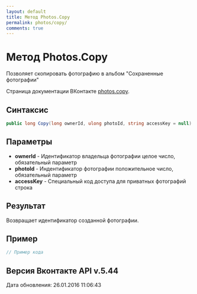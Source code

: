 ```yaml
---
layout: default
title: Метод Photos.Copy
permalink: photos/copy/
comments: true
---
```

# Метод Photos.Copy
Позволяет скопировать фотографию в альбом "Сохраненные фотографии"

Страница документации ВКонтакте [photos.copy](https://vk.com/dev/photos.copy).

## Синтаксис
``` csharp
public long Copy(long ownerId, ulong photoId, string accessKey = null)
```

## Параметры
+ **ownerId** - Идентификатор владельца фотографии целое число, обязательный параметр
+ **photoId** - Индентификатор фотографии положительное число, обязательный параметр
+ **accessKey** - Специальный код доступа для приватных фотографий строка

## Результат
Возвращает идентификатор созданной фотографии.

## Пример
``` csharp
// Пример кода
```

## Версия Вконтакте API v.5.44
Дата обновления: 26.01.2016 11:06:43
